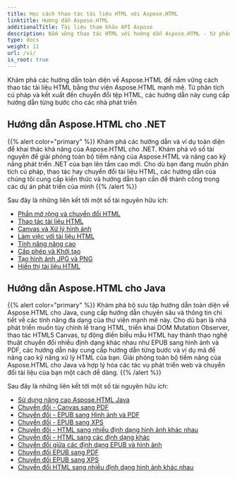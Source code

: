 ```yaml
---
title: Học cách thao tác tài liệu HTML với Aspose.HTML
linktitle: Hướng dẫn Aspose.HTML
additionalTitle: Tài liệu tham khảo API Aspose
description: Nắm vững thao tác HTML với hướng dẫn Aspose.HTML - từ phân tích cú pháp đến chuyển đổi, hướng dẫn từng bước dành cho nhà phát triển.
type: docs
weight: 11
url: /vi/
is_root: true
---
```


Khám phá các hướng dẫn toàn diện về Aspose.HTML để nắm vững cách thao tác tài liệu HTML bằng thư viện Aspose.HTML mạnh mẽ. Từ phân tích cú pháp và kết xuất đến chuyển đổi tệp HTML, các hướng dẫn này cung cấp hướng dẫn từng bước cho các nhà phát triển

## Hướng dẫn Aspose.HTML cho .NET
{{% alert color="primary" %}}
Khám phá các hướng dẫn và ví dụ toàn diện để khai thác khả năng của Aspose.HTML cho .NET. Khám phá vô số tài nguyên để giải phóng toàn bộ tiềm năng của Aspose.HTML và nâng cao kỹ năng phát triển .NET của bạn lên tầm cao mới. Cho dù bạn đang muốn phân tích cú pháp, thao tác hay chuyển đổi tài liệu HTML, các hướng dẫn của chúng tôi cung cấp kiến thức và hướng dẫn bạn cần để thành công trong các dự án phát triển của mình 
{{% /alert %}}

Sau đây là những liên kết tới một số tài nguyên hữu ích:
 
- [Phần mở rộng và chuyển đổi HTML](./net/html-extensions-and-conversions/)
- [Thao tác tài liệu HTML](./net/html-document-manipulation/)
- [Canvas và Xử lý hình ảnh](./net/canvas-and-image-manipulation/)
- [Làm việc với tài liệu HTML](./net/working-with-html-documents/)
- [Tính năng nâng cao](./net/advanced-features/)
- [Cấp phép và Khởi tạo](./net/licensing-and-initialization/)
- [Tạo hình ảnh JPG và PNG](./net/generate-jpg-and-png-images/)
- [Hiển thị tài liệu HTML](./net/rendering-html-documents/)

## Hướng dẫn Aspose.HTML cho Java
{{% alert color="primary" %}}
Khám phá bộ sưu tập hướng dẫn toàn diện về Aspose.HTML cho Java, cung cấp hướng dẫn chuyên sâu và thông tin chi tiết về các tính năng đa dạng của thư viện mạnh mẽ này. Cho dù bạn là nhà phát triển muốn tùy chỉnh lề trang HTML, triển khai DOM Mutation Observer, thao tác HTML5 Canvas, tự động điền biểu mẫu HTML hay thành thạo nghệ thuật chuyển đổi nhiều định dạng khác nhau như EPUB sang hình ảnh và PDF, các hướng dẫn này cung cấp hướng dẫn từng bước và ví dụ mã để nâng cao kỹ năng xử lý HTML của bạn. Giải phóng toàn bộ tiềm năng của Aspose.HTML cho Java và hợp lý hóa các tác vụ phát triển web và chuyển đổi tài liệu của bạn một cách dễ dàng. 
{{% /alert %}}

Sau đây là những liên kết tới một số tài nguyên hữu ích:
 
- [Sử dụng nâng cao Aspose.HTML Java](./java/advanced-usage/)
- [Chuyển đổi - Canvas sang PDF](./java/conversion-canvas-to-pdf/)
- [Chuyển đổi - EPUB sang Hình ảnh và PDF](./java/conversion-epub-to-image-and-pdf/)
- [Chuyển đổi - EPUB sang XPS](./java/conversion-epub-to-xps/)
- [Chuyển đổi - HTML sang nhiều định dạng hình ảnh khác nhau](./java/conversion-html-to-various-image-formats/)
- [Chuyển đổi - HTML sang các định dạng khác](./java/conversion-html-to-other-formats/)
- [Chuyển đổi giữa các định dạng EPUB và hình ảnh](./java/converting-between-epub-and-image-formats/)
- [Chuyển đổi EPUB sang PDF](./java/converting-epub-to-pdf/)
- [Chuyển đổi EPUB sang XPS](./java/converting-epub-to-xps/)
- [Chuyển đổi HTML sang nhiều định dạng hình ảnh khác nhau](./java/converting-html-to-various-image-formats/)